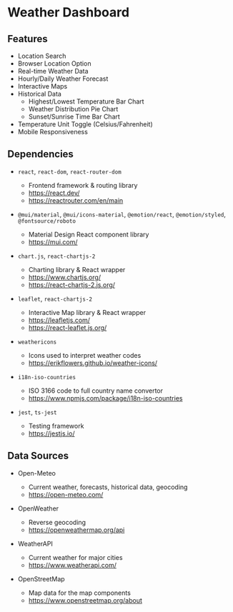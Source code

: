 # Weather Dashboard

## Features

- Location Search
- Browser Location Option
- Real-time Weather Data
- Hourly/Daily Weather Forecast
- Interactive Maps
- Historical Data
  - Highest/Lowest Temperature Bar Chart
  - Weather Distribution Pie Chart
  - Sunset/Sunrise Time Bar Chart
- Temperature Unit Toggle (Celsius/Fahrenheit)
- Mobile Responsiveness

## Dependencies

- `react`, `react-dom`, `react-router-dom`

  - Frontend framework & routing library
  - https://react.dev/
  - https://reactrouter.com/en/main

- `@mui/material`, `@mui/icons-material`, `@emotion/react`, `@emotion/styled`, `@fontsource/roboto`

  - Material Design React component library
  - https://mui.com/

- `chart.js`, `react-chartjs-2`

  - Charting library & React wrapper
  - https://www.chartjs.org/
  - https://react-chartjs-2.js.org/

- `leaflet`, `react-chartjs-2`

  - Interactive Map library & React wrapper
  - https://leafletjs.com/
  - https://react-leaflet.js.org/

- `weathericons`

  - Icons used to interpret weather codes
  - https://erikflowers.github.io/weather-icons/

- `i18n-iso-countries`

  - ISO 3166 code to full country name convertor
  - https://www.npmjs.com/package/i18n-iso-countries

- `jest`, `ts-jest`

  - Testing framework
  - https://jestjs.io/

## Data Sources

- Open-Meteo

  - Current weather, forecasts, historical data, geocoding
  - https://open-meteo.com/

- OpenWeather

  - Reverse geocoding
  - https://openweathermap.org/api

- WeatherAPI

  - Current weather for major cities
  - https://www.weatherapi.com/

- OpenStreetMap

  - Map data for the map components
  - https://www.openstreetmap.org/about
